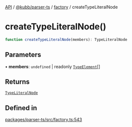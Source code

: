 [API](../../../../../packages.md) / [@kubb/parser-ts](../../../index.md) / [factory](../index.md) / createTypeLiteralNode

# createTypeLiteralNode()

```ts
function createTypeLiteralNode(members): TypeLiteralNode
```

## Parameters

• **members**: `undefined` \| readonly [`TypeElement`](../../ts/interfaces/TypeElement.md)[]

## Returns

[`TypeLiteralNode`](../../ts/interfaces/TypeLiteralNode.md)

## Defined in

[packages/parser-ts/src/factory.ts:543](https://github.com/kubb-project/kubb/blob/41d5fcbd23d143293d72542efcb650e62fa3a210/packages/parser-ts/src/factory.ts#L543)
